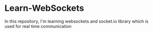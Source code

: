 # Learn-WebSockets
In this repository, I'm learning websockets and socket.io library which is used for real time communication
